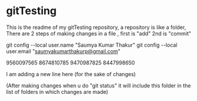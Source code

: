 # gitTesting

This is the readme of my gitTesting repository, a repository is like a folder,
There are 2 steps of making changes in a file , first is "add" 2nd is "commit" 

git config --local user.name "Saumya Kumar Thakur"
git config --local user.email "saumyakumarthakurp@gmail.com"

9560097565 8674810785 9470987825 8447998650

I am adding a new line here (for the sake of changes)

(After making changes when u do "git status" it will include this folder in the list of folders in which changes are made)

